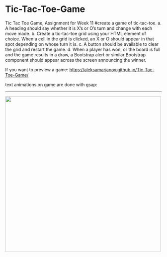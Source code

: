 # Tic-Tac-Toe-Game

Tic Tac Toe Game, Assignment for Week 11
#create a game of tic-tac-toe.
a. A heading should say whether it is X’s or O’s turn and change with each move made.
b. Create a tic-tac-toe grid using your HTML element of choice. When a cell in the grid is clicked, an X or O should appear in that spot depending on whose turn it is.
c. A button should be available to clear the grid and restart the game.
d. When a player has won, or the board is full and the game results in a draw, a Bootstrap alert or similar Bootstrap component should appear across the screen announcing the winner.

If you want to preview a game: https://aleksamarjanov.github.io/Tic-Tac-Toe-Game/

text animations on game are done with gsap:
<script src="https://cdnjs.cloudflare.com/ajax/libs/gsap/3.10.3/gsap.min.js" > </script>
<hr>

<img src="https://media2.giphy.com/media/B1h8DJCEtxuF7gBhAC/giphy.gif?cid=790b7611d22a7f92c53a207cd0cef8a24f4898d562b08ece&rid=giphy.gif&ct=g" width="500"/>

